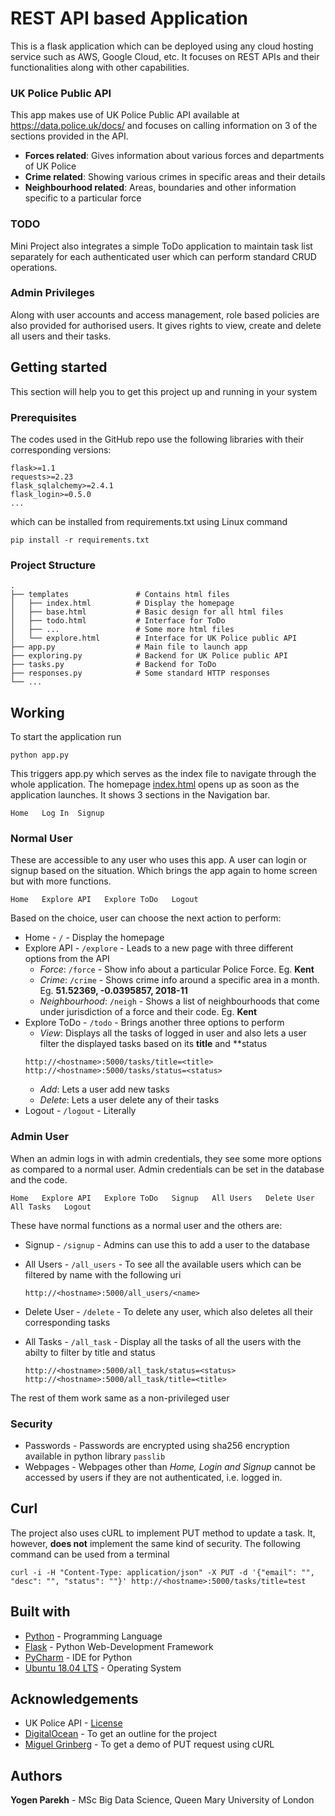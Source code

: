 # REST API based Application
This is a flask application which can be deployed using any cloud hosting service such as AWS, Google Cloud, etc. It focuses on REST APIs and their functionalities along with other capabilities. 

### UK Police Public API
This app makes use of UK Police Public API available at https://data.police.uk/docs/ and focuses on calling information on 3 of the sections provided in the API.
 - **Forces related**: Gives information about various forces and departments of UK Police
 - **Crime related**: Showing various crimes in specific areas and their details
 - **Neighbourhood related**: Areas, boundaries and other information specific to a particular force

### TODO
Mini Project also integrates a simple ToDo application to maintain task list separately for each authenticated user which can perform standard CRUD operations.

### Admin Privileges
Along with user accounts and access management, role based policies are also provided for authorised users. It gives rights to view, create and delete all users and their tasks.

## Getting started
This section will help you to get this project up and running in your system

### Prerequisites
The codes used in the GitHub repo use the following libraries with their corresponding versions:
```
flask>=1.1
requests>=2.23
flask_sqlalchemy>=2.4.1
flask_login>=0.5.0
...
```
which can be installed from requirements.txt using Linux command

```
pip install -r requirements.txt
```
### Project Structure

    .
    ├── templates               # Contains html files
    │   ├── index.html          # Display the homepage
    │   ├── base.html           # Basic design for all html files
    │   ├── todo.html           # Interface for ToDo 
    │   ├── ...                 # Some more html files
    │   └── explore.html        # Interface for UK Police public API
    ├── app.py                  # Main file to launch app
    ├── exploring.py            # Backend for UK Police public API
    ├── tasks.py                # Backend for ToDo
    ├── responses.py            # Some standard HTTP responses
    └── ...

## Working
To start the application run

    python app.py

This triggers app.py which serves as the index file to navigate through the whole application. The homepage [index.html](https://github.com/yogen-p/flask_app/blob/master/templates/index.html) opens up as soon as the application launches.
It shows 3 sections in the Navigation bar.

    Home   Log In  Signup

### Normal User

These are accessible to any user who uses this app. A user can login or signup based on the situation.
Which brings the app again to home screen but with more functions.

    Home   Explore API   Explore ToDo   Logout
    
Based on the choice, user can choose the next action to perform:
* Home - `/` - Display the homepage
* Explore API - `/explore` - Leads to a new page with three different options from the API
  - *Force*: `/force` - Show info about a particular Police Force. Eg. **Kent**
  - *Crime*: `/crime` - Shows crime info around a specific area in a month. Eg. **51.52369, -0.0395857, 2018-11**
  - *Neighbourhood*: `/neigh` - Shows a list of neighbourhoods that come under jurisdiction of a force and their code. Eg. **Kent**
* Explore ToDo - `/todo` - Brings another three options to perform
  - *View*: Displays all the tasks of logged in user and also lets a user filter the displayed tasks based on its **title** and **status
  ```
  http://<hostname>:5000/tasks/title=<title>
  http://<hostname>:5000/tasks/status=<status>
  ```
  - *Add*: Lets a user add new tasks
  - *Delete*: Lets a user delete any of their tasks
* Logout - `/logout` - Literally

### Admin User

When an admin logs in with admin credentials, they see some more options as compared to a normal user.
Admin credentials can be set in the database and the code.

    Home   Explore API   Explore ToDo   Signup   All Users   Delete User   All Tasks   Logout
    
These have normal functions as a normal user and the others are:
* Signup - `/signup` - Admins can use this to add a user to the database
* All Users - `/all_users` - To see all the available users which can be filtered by name with the following uri

      http://<hostname>:5000/all_users/<name>
      
* Delete User - `/delete` - To delete any user, which also deletes all their corresponding tasks
* All Tasks - `/all_task` - Display all the tasks of all the users with the abilty to filter by title and status

      http://<hostname>:5000/all_task/status=<status>
      http://<hostname>:5000/all_task/title=<title>
 

The rest of them work same as a non-privileged user

### Security

* Passwords - Passwords are encrypted using sha256 encryption available in python library `passlib`
* Webpages - Webpages other than *Home, Login and Signup* cannot be accessed by users if they are not authenticated, i.e. logged in.

## Curl

The project also uses cURL to implement PUT method to update a task. It, however, **does not** implement the same kind of security. The following command can be used from a terminal

```
curl -i -H "Content-Type: application/json" -X PUT -d '{"email": "", "desc": "", "status": ""}' http://<hostname>:5000/tasks/title=test

```

## Built with

* [Python](https://www.python.org/downloads/) - Programming Language
* [Flask](https://flask.palletsprojects.com/en/1.1.x/) - Python Web-Development Framework
* [PyCharm](https://www.jetbrains.com/pycharm/download/) - IDE for Python
* [Ubuntu 18.04 LTS](https://releases.ubuntu.com/18.04.4/) - Operating System

## Acknowledgements

* UK Police API - [License](https://www.nationalarchives.gov.uk/doc/open-government-licence/version/3/)
* [DigitalOcean](https://www.digitalocean.com/community/tutorials/how-to-add-authentication-to-your-app-with-flask-login) - To get an outline for the project
* [Miguel Grinberg](https://blog.miguelgrinberg.com/post/designing-a-restful-api-with-python-and-flask) - To get a demo of PUT request using cURL

## Authors

**Yogen Parekh** - MSc Big Data Science, Queen Mary University of London

